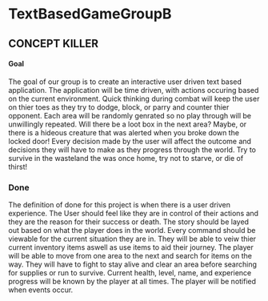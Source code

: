 # TextBasedGameGroupB

## CONCEPT KILLER

#### Goal 
  The goal of our group is to create an interactive user driven text based application. The application will be time driven, with actions 
occuring based on the current environment. Quick thinking during combat will keep the user on thier toes as they try to dodge, block, or parry and counter thier opponent. Each area will be randomly genrated so no play through will be unwillingly repeated. Will there be a loot box in the next area? Maybe, or there is a hideous creature that was alerted when you broke down the locked door! Every decision made by the user will affect the outcome and decisions they will have to make as they progress through the world. Try to survive in the wasteland the was once home, try not to starve, or die of thirst!

### Done
  The definition of done for this project is when there is a user driven experience. The User should feel like they are in control of their actions and they are the reason for their success or death. The story should be layed out based on what the player does in the world. Every command should be viewable for the current situation they are in. They will be able to veiw thier current inventory items aswell as use items to aid their journey. The player will be able to move from one area to the next and search for items on the way. They will have to fight to stay alive and clear an area before searching for supplies or run to survive. Current health, level, name, and experience progress will be known by the player at all times. The player will be notified when events occur.
